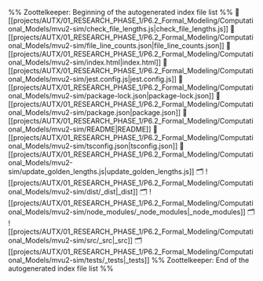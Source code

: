 %% Zoottelkeeper: Beginning of the autogenerated index file list  %%
📄 [[projects/AUTX/01_RESEARCH_PHASE_1/P6.2_Formal_Modeling/Computational_Models/mvu2-sim/check_file_lengths.js|check_file_lengths.js]]
📄 [[projects/AUTX/01_RESEARCH_PHASE_1/P6.2_Formal_Modeling/Computational_Models/mvu2-sim/file_line_counts.json|file_line_counts.json]]
📄 [[projects/AUTX/01_RESEARCH_PHASE_1/P6.2_Formal_Modeling/Computational_Models/mvu2-sim/index.html|index.html]]
📄 [[projects/AUTX/01_RESEARCH_PHASE_1/P6.2_Formal_Modeling/Computational_Models/mvu2-sim/jest.config.js|jest.config.js]]
📄 [[projects/AUTX/01_RESEARCH_PHASE_1/P6.2_Formal_Modeling/Computational_Models/mvu2-sim/package-lock.json|package-lock.json]]
📄 [[projects/AUTX/01_RESEARCH_PHASE_1/P6.2_Formal_Modeling/Computational_Models/mvu2-sim/package.json|package.json]]
📄 [[projects/AUTX/01_RESEARCH_PHASE_1/P6.2_Formal_Modeling/Computational_Models/mvu2-sim/README|README]]
📄 [[projects/AUTX/01_RESEARCH_PHASE_1/P6.2_Formal_Modeling/Computational_Models/mvu2-sim/tsconfig.json|tsconfig.json]]
📄 [[projects/AUTX/01_RESEARCH_PHASE_1/P6.2_Formal_Modeling/Computational_Models/mvu2-sim/update_golden_lengths.js|update_golden_lengths.js]]
🗂️ ![[projects/AUTX/01_RESEARCH_PHASE_1/P6.2_Formal_Modeling/Computational_Models/mvu2-sim/dist/_dist|_dist]]
🗂️ ![[projects/AUTX/01_RESEARCH_PHASE_1/P6.2_Formal_Modeling/Computational_Models/mvu2-sim/node_modules/_node_modules|_node_modules]]
🗂️ ![[projects/AUTX/01_RESEARCH_PHASE_1/P6.2_Formal_Modeling/Computational_Models/mvu2-sim/src/_src|_src]]
🗂️ [[projects/AUTX/01_RESEARCH_PHASE_1/P6.2_Formal_Modeling/Computational_Models/mvu2-sim/tests/_tests|_tests]]
%% Zoottelkeeper: End of the autogenerated index file list  %%
